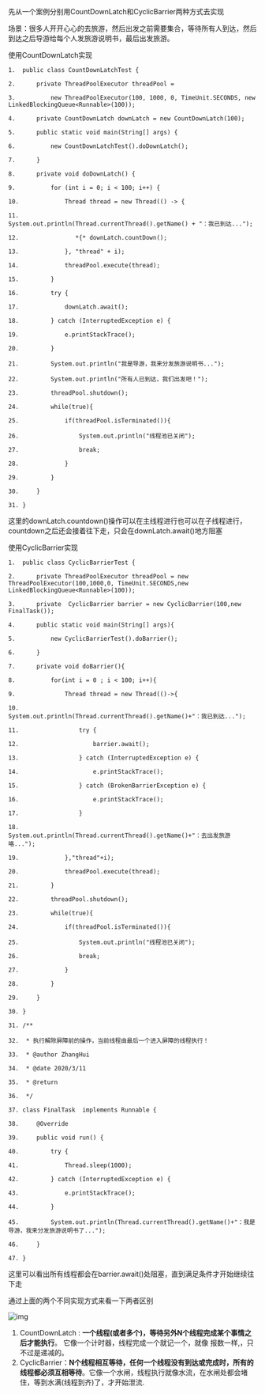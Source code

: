 先从一个案例分别用CountDownLatch和CyclicBarrier两种方式去实现

场景：很多人开开心心的去旅游，然后出发之前需要集合，等待所有人到达，然后到达之后导游给每个人发旅游说明书，最后出发旅游。



使用CountDownLatch实现

```
1.  public class CountDownLatchTest {  

2.      private ThreadPoolExecutor threadPool =  

3.          new ThreadPoolExecutor(100, 1000, 0, TimeUnit.SECONDS, new LinkedBlockingQueue<Runnable>(100));  

4.      private CountDownLatch downLatch = new CountDownLatch(100);  

5.      public static void main(String[] args) {  

6.          new CountDownLatchTest().doDownLatch();  

7.      }  

8.      private void doDownLatch() {  

9.          for (int i = 0; i < 100; i++) {  

10.             Thread thread = new Thread(() -> {  

11.                 System.out.println(Thread.currentThread().getName() + "：我已到达...");  

12.                *{* downLatch.countDown();  

13.             }, "thread" + i);  

14.             threadPool.execute(thread);  

15.         }  

16.         try {  

17.             downLatch.await();  

18.         } catch (InterruptedException e) {  

19.             e.printStackTrace();  

20.         }  

21.         System.out.println("我是导游，我来分发旅游说明书...");  

22.         System.out.println("所有人已到达，我们出发吧！");  

23.         threadPool.shutdown();  

24.         while(true){  

25.             if(threadPool.isTerminated()){  

26.                 System.out.println("线程池已关闭");  

27.                 break;  

28.             }  

29.         }  

30.     }  

31. }  
```

这里的downLatch.countdown()操作可以在主线程进行也可以在子线程进行，countdown之后还会接着往下走，只会在downLatch.await()地方阻塞



使用CyclicBarrier实现

```
1.  public class CyclicBarrierTest {  

2.      private ThreadPoolExecutor threadPool = new ThreadPoolExecutor(100,1000,0, TimeUnit.SECONDS,new LinkedBlockingQueue<Runnable>(100));  

3.      private  CyclicBarrier barrier = new CyclicBarrier(100,new FinalTask());  

4.      public static void main(String[] args){  

5.          new CyclicBarrierTest().doBarrier();  

6.      }  

7.      private void doBarrier(){  

8.          for(int i = 0 ; i < 100; i++){  

9.              Thread thread = new Thread(()->{  

10.                 System.out.println(Thread.currentThread().getName()+"：我已到达...");  

11.                 try {  

12.                     barrier.await();  

13.                 } catch (InterruptedException e) {  

14.                     e.printStackTrace();  

15.                 } catch (BrokenBarrierException e) {  

16.                     e.printStackTrace();  

17.                 }  

18.                 System.out.println(Thread.currentThread().getName()+"：去出发旅游咯...");  

19.             },"thread"+i);  

20.             threadPool.execute(thread);  

21.         }  

22.         threadPool.shutdown();  

23.         while(true){  

24.             if(threadPool.isTerminated()){  

25.                 System.out.println("线程池已关闭");  

26.                 break;  

27.             }  

28.         }  

29.     }  

30. }  

31. /** 

32.  * 执行解除屏障前的操作，当前线程由最后一个进入屏障的线程执行！ 

33.  * @author ZhangHui 

34.  * @date 2020/3/11 

35.  * @return 

36.  */  

37. class FinalTask  implements Runnable {  

38.     @Override  

39.     public void run() {  

40.         try {  

41.             Thread.sleep(1000);  

42.         } catch (InterruptedException e) {  

43.             e.printStackTrace();  

44.         }  

45.         System.out.println(Thread.currentThread().getName()+"：我是导游，我来分发旅游说明书了...");  

46.     }  

47. }  
```

这里可以看出所有线程都会在barrier.await()处阻塞，直到满足条件才开始继续往下走



通过上面的两个不同实现方式来看一下两者区别

![img](http://pcc.huitogo.club/131c7959685447bcbfadab88b9bef44d)

1. CountDownLatch : **一个线程(或者多个)，等待另外N个线程完成某个事情之后才能执行**。 它像一个计时器，线程完成一个就记一个，就像 报数一样,，只不过是递减的。
2. CyclicBarrier：**N个线程相互等待，任何一个线程没有到达或完成时，所有的线程都必须互相等待**。它像一个水闸，线程执行就像水流，在水闸处都会堵住，等到水满(线程到齐)了，才开始泄流.